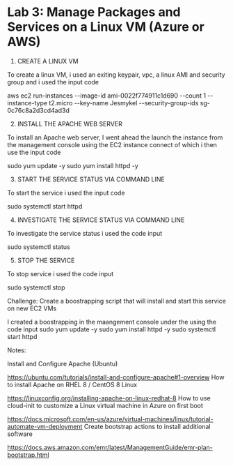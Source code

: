 # Lab 3: Manage Packages and Services on a Linux VM (Azure or AWS)


1. CREATE A LINUX VM

To create a linux VM, i used an exiting keypair, vpc, a linux AMI and security group and i used the input code

aws ec2 run-instances 
--image-id ami-0022f774911c1d690 
--count 1 
--instance-type t2.micro 
--key-name Jesmykel 
--security-group-ids sg-0c76c8a2d3cd4ad3d


2. INSTALL THE APACHE WEB SERVER

To install an Apache web server, I went ahead the launch the instance from the management console using the EC2 instance connect of which i then use the input code

sudo yum update -y
sudo yum install httpd -y

3. START THE SERVICE STATUS VIA COMMAND LINE

To start the service i used the input code 

sudo systemctl start httpd

4. INVESTIGATE THE SERVICE STATUS VIA COMMAND LINE

To investigate the service status i used the code input

sudo systemctl status

5. STOP THE SERVICE

To stop service i used the code input

sudo systemctl stop


Challenge: Create a boostrapping script that will install and start this service on new EC2 VMs

I created a boostrapping in the maangement console under the  using the code input
sudo yum update -y
sudo yum install httpd -y
sudo systemctl start httpd 

Notes:

Install and Configure Apache (Ubuntu)

https://ubuntu.com/tutorials/install-and-configure-apache#1-overview
How to install Apache on RHEL 8 / CentOS 8 Linux

https://linuxconfig.org/installing-apache-on-linux-redhat-8
How to use cloud-init to customize a Linux virtual machine in Azure on first boot

https://docs.microsoft.com/en-us/azure/virtual-machines/linux/tutorial-automate-vm-deployment
Create bootstrap actions to install additional software

https://docs.aws.amazon.com/emr/latest/ManagementGuide/emr-plan-bootstrap.html